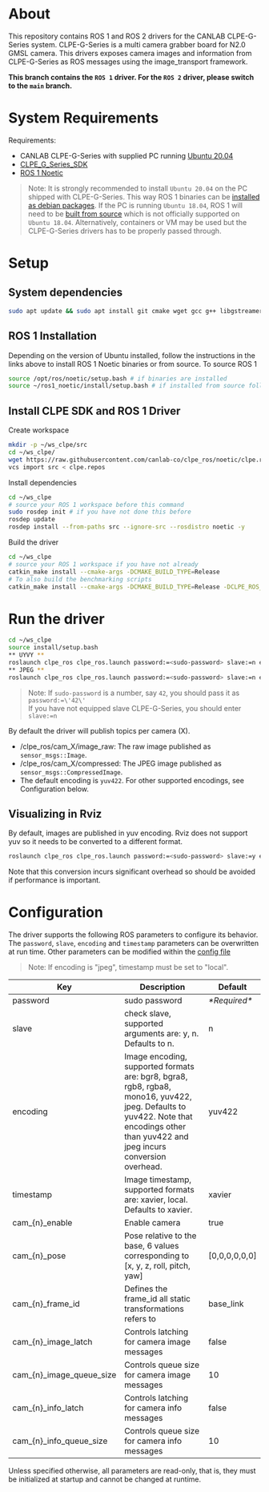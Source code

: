 # About

This repository contains ROS 1 and ROS 2 drivers for the CANLAB CLPE-G-Series system.
CLPE-G-Series is a multi camera grabber board for N2.0 GMSL camera.
This drivers exposes camera images and information from CLPE-G-Series as ROS messages using the image_transport framework.

**This branch contains the `ROS 1` driver. For the `ROS 2` driver, please switch to the `main` branch.**

# System Requirements

Requirements:
  * CANLAB CLPE-G-Series with supplied PC running [Ubuntu 20.04](https://releases.ubuntu.com/20.04/)
  * [CLPE_G_Series_SDK](https://github.com/canlab-co/CLPE_G_CANLAB_SDK/tree/noetic)
  * [ROS 1 Noetic](http://wiki.ros.org/noetic)

> Note: It is strongly recommended to install `Ubuntu 20.04` on the PC shipped with CLPE-G-Series. This way ROS 1 binaries can be [installed as debian packages](http://wiki.ros.org/noetic/Installation/Ubuntu). If the PC is running `Ubuntu 18.04`, ROS 1 will need to be [built from source](http://wiki.ros.org/noetic/Installation/Source) which is not officially supported on `Ubuntu 18.04`.
Alternatively, containers or VM may be used but the CLPE-G-Series drivers has to be properly passed through.

# Setup

## System dependencies
```bash
sudo apt update && sudo apt install git cmake wget gcc g++ libgstreamer-plugins-base1.0-dev python3-colcon* python3-rosdep python3-vcstool -y
```

## ROS 1 Installation
Depending on the version of Ubuntu installed, follow the instructions in the links above to install ROS 1 Noetic binaries or from source.
To source ROS 1
```bash
source /opt/ros/noetic/setup.bash # if binaries are installed
source ~/ros1_noetic/install/setup.bash # if installed from source following link above
```

## Install CLPE SDK and ROS 1 Driver
Create workspace
```bash
mkdir -p ~/ws_clpe/src
cd ~/ws_clpe/
wget https://raw.githubusercontent.com/canlab-co/clpe_ros/noetic/clpe.repos
vcs import src < clpe.repos
```

Install dependencies

```bash
cd ~/ws_clpe
# source your ROS 1 workspace before this command
sudo rosdep init # if you have not done this before
rosdep update
rosdep install --from-paths src --ignore-src --rosdistro noetic -y
```
Build the driver

```bash
cd ~/ws_clpe
# source your ROS 1 workspace if you have not already
catkin_make install --cmake-args -DCMAKE_BUILD_TYPE=Release
# To also build the benchmarking scripts
catkin_make install --cmake-args -DCMAKE_BUILD_TYPE=Release -DCLPE_ROS_BUILD_BENCHMARKS=On
```

# Run the driver

```bash
cd ~/ws_clpe
source install/setup.bash
** UYVY **
roslaunch clpe_ros clpe_ros.launch password:=<sudo-password> slave:=n encoding:=yuv422 timestamp:=xavier
** JPEG **
roslaunch clpe_ros clpe_ros.launch password:=<sudo-password> slave:=n encoding:=jpeg timestamp:=local
```

> Note: If `sudo-password` is a number, say `42`, you should pass it as `password:=\'42\'`\
> If you have not equipped slave CLPE-G-Series, you should enter `slave:=n`

By default the driver will publish topics per camera (X).
* /clpe_ros/cam_X/image_raw: The raw image published as `sensor_msgs::Image`.
* /clpe_ros/cam_X/compressed: The JPEG image published as `sensor_msgs::CompressedImage`.
* The default encoding is `yuv422`. For other supported encodings, see Configuration below.

## Visualizing in Rviz

By default, images are published in yuv encoding. Rviz does not support yuv so it needs to be converted to a different format.

```bash
roslaunch clpe_ros clpe_ros.launch password:=<sudo-password> slave:=y encoding:=bgr8 timestamp:=xavier
```

Note that this conversion incurs significant overhead so should be avoided if performance is important.

# Configuration

The driver supports the following ROS parameters to configure its behavior. The `password`, `slave`, `encoding` and `timestamp` parameters can be overwritten at run time. Other parameters can be modified within the [config file](config/clpe_config.yaml)
> Note: If encoding is "jpeg", timestamp must be set to "local".

| Key | Description | Default |
|-|-|-|
| password | sudo password | *\*Required\** |
| slave | check slave, supported arguments are: y, n. Defaults to n. | n |
| encoding | Image encoding, supported formats are: bgr8, bgra8, rgb8, rgba8, mono16, yuv422, jpeg. Defaults to yuv422. Note that encodings other than yuv422 and jpeg incurs conversion overhead. | yuv422 |
| timestamp | Image timestamp, supported formats are: xavier, local. Defaults to xavier. | xavier |
| cam_{n}_enable | Enable camera | true |
| cam_{n}_pose | Pose relative to the base, 6 values corresponding to [x, y, z, roll, pitch, yaw] | [0,0,0,0,0,0] |
| cam_{n}_frame_id | Defines the frame_id all static transformations refers to | base_link |
| cam_{n}_image_latch | Controls latching for camera image messages | false |
| cam_{n}_image_queue_size | Controls queue size for camera image messages | 10 |
| cam_{n}_info_latch | Controls latching for camera info messages | false |
| cam_{n}_info_queue_size | Controls queue size for camera info messages | 10 |

Unless specified otherwise, all parameters are read-only, that is, they must be initialized at startup and cannot be changed at runtime.
